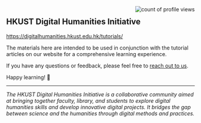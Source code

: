 <img align="right" alt="count of profile views" src="https://komarev.com/ghpvc/?username=hkust-dh&style=for-the-badge&color=yellow">

## HKUST Digital Humanities Initiative

https://digitalhumanities.hkust.edu.hk/tutorials/

The materials here are intended to be used in conjunction with the tutorial articles on our website for a comprehensive learning experience.

If you have any questions or feedback, please feel free to [reach out to us](https://forms.office.com/r/FPkLhaE2sr).

Happy learning! 🎉

---

_The HKUST Digital Humanities Initiative is a collaborative community aimed at bringing together faculty, library, and students to explore digital humanities skills and develop innovative digital projects. It bridges the gap between science and the humanities through digital methods and practices._
